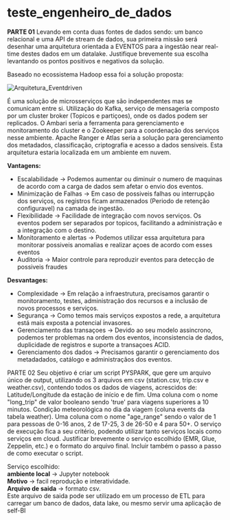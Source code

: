 # teste_engenheiro_de_dados

**PARTE 01**
Levando em conta duas fontes de dados sendo: um banco relacional e uma API de stream de dados, sua primeira missão será desenhar uma arquitetura orientada a EVENTOS para a ingestão near real-time destes dados em um datalake. Justifique brevemente sua escolha levantando os pontos positivos e negativos da solução.

Baseado no ecossistema Hadoop essa foi a solução proposta:

![Arquitetura_Eventdriven](https://github.com/thiagobtr/teste_engenheiro_de_dados/blob/master/Arquitetura_EventDriven.jpg)

É uma solução de microsserviços que são independentes mas se comunicam entre si.
Utilização do Kafka, serviço de mensageria composto por um cluster broker (Topicos e partiçoes), onde os dados podem ser replicados.
O Ambari seria a ferramenta para gerenciamento e monitoramento do cluster e o Zookeeper para a coordenação dos serviços nesse ambiente.
Apache Ranger e Atlas seria a solução para gerenciamento dos metadados, classificação, criptografia e acesso a dados sensiveis.
Esta arquitetura estaria localizada em um ambiente em nuvem.

**Vantagens:**

* Escalabilidade -> Podemos aumentar ou diminuir o numero de maquinas de acordo com a carga de dados sem afetar o envio dos eventos.
* Minimização de Falhas -> Em caso de possiveis falhas ou interrupção dos serviços, os registros ficam armazenados (Periodo de retenção configuravel) na camada de ingestão.
* Flexibilidade -> Facilidade de integração com novos serviços.  Os eventos podem ser separados por topicos, facilitando a administração e a integração com o destino. 
* Monitoramento e alertas -> Podemos utilizar essa arquitetura para monitorar possiveis anomalias e realizar açoes de acordo com esses eventos 
* Auditoria -> Maior controle para reproduzir eventos para detecção de possiveis fraudes

**Desvantages:**

* Complexidade -> Em relação a infraestrutura, precisamos garantir o monitoramento, testes, administração dos recursos e a inclusão de novos processos e serviços.
* Segurança -> Como temos mais serviços expostos a rede, a arquitetura está mais exposta a potencial invasores.
* Gerenciamento das transaçoes -> Devido ao seu modelo assincrono, podemos ter problemas na ordem dos eventos, inconsistencia de dados, duplicidade de registros e suporte a transaçoes ACID.
* Gerenciamento dos dados -> Precisamos garantir o gerenciamento dos metadadados, catálogo e administraçãos dos eventos.

PARTE 02
Seu objetivo é criar um script PYSPARK, que gere um arquivo único de output, utilizando os 3 arquivos em csv (station.csv, trip.csv e weather.csv), contendo todos os dados de viagens, acrescidos de:
Latitude/Longitude da estação de início e de fim.
Uma coluna com o nome "long_trip" de valor booleano sendo 'true' para viagens superiores a 10 minutos.
Condição meteorológica no dia da viagem (coluna events da tabela weather).
Uma coluna com o nome "age_range" sendo o valor de 1 para pessoas de 0-16 anos, 2 de 17-25, 3 de 26-50 e 4 para 50+.
O serviço de execução fica a seu critério, podendo utilizar tanto serviços locais como serviços em cloud. Justificar brevemente o serviço escolhido (EMR, Glue, Zeppelin, etc.) e o formato do arquivo final. Incluir também o passo a passo de como executar o script.

Serviço escolhido: <br>
**ambiente local** -> Jupyter notebook <br>
**Motivo** -> facil reprodução e interatividade.<br>
**Arquivo de saida** -> formato csv. <br>
Este arquivo de saida pode ser utilizado em um processo de ETL para carregar um banco de dados, data lake, ou mesmo servir uma aplicação de self-BI


